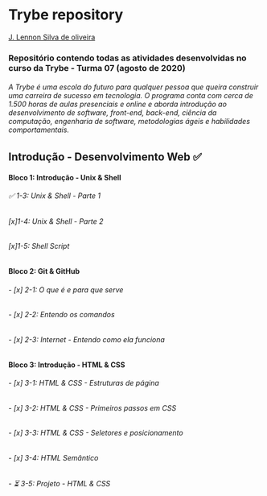 
# Trybe repository #

[J. Lennon Silva de oliveira](https://www.linkedin.com/in/johnlennondeoliveira/)

### Repositório contendo todas as atividades desenvolvidas no curso da Trybe - Turma 07 (agosto de 2020) ###
###### A Trybe é uma escola do futuro para qualquer pessoa que queira construir uma carreira de sucesso em tecnologia. O programa conta com cerca de 1.500 horas de aulas presenciais e online e aborda introdução ao desenvolvimento de software, front-end, back-end, ciência da computação, engenharia de software, metodologias ágeis e habilidades comportamentais. ######

## Introdução - Desenvolvimento Web :white_check_mark: ##

#### Bloco 1: Introdução - Unix & Shell ####

###### :white_check_mark: 1-3: Unix & Shell - Parte 1 #######
###### [x]1-4: Unix & Shell - Parte 2 #######
###### [x]1-5: Shell Script #######

#### Bloco 2: Git & GitHub ####

###### - [x] 2-1: O que é e para que serve #######
###### - [x] 2-2: Entendo os comandos #######
###### - [x] 2-3: Internet - Entendo como ela funciona #######

#### Bloco 3: Introdução - HTML & CSS ####

###### - [x] 3-1: HTML & CSS - Estruturas de página #######
###### - [x] 3-2: HTML & CSS - Primeiros passos em CSS #######
###### - [x] 3-3: HTML & CSS - Seletores e posicionamento #######
###### - [x] 3-4: HTML Semântico #######
###### - :hourglass_flowing_sand: 3-5: Projeto - HTML & CSS #######


